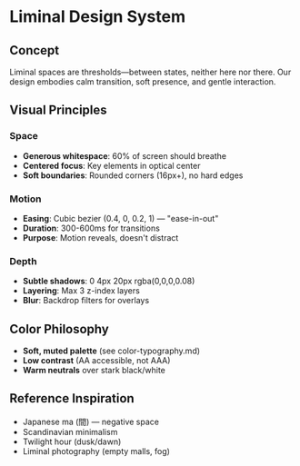 # Liminal Design System

## Concept
Liminal spaces are thresholds—between states, neither here nor there. Our design embodies calm transition, soft presence, and gentle interaction.

## Visual Principles

### Space
- **Generous whitespace**: 60% of screen should breathe
- **Centered focus**: Key elements in optical center
- **Soft boundaries**: Rounded corners (16px+), no hard edges

### Motion
- **Easing**: Cubic bezier (0.4, 0, 0.2, 1) — "ease-in-out"
- **Duration**: 300-600ms for transitions
- **Purpose**: Motion reveals, doesn't distract

### Depth
- **Subtle shadows**: 0 4px 20px rgba(0,0,0,0.08)
- **Layering**: Max 3 z-index layers
- **Blur**: Backdrop filters for overlays

## Color Philosophy
- **Soft, muted palette** (see color-typography.md)
- **Low contrast** (AA accessible, not AAA)
- **Warm neutrals** over stark black/white

## Reference Inspiration
- Japanese ma (間) — negative space
- Scandinavian minimalism
- Twilight hour (dusk/dawn)
- Liminal photography (empty malls, fog)
